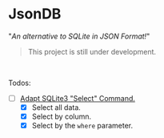 JsonDB
======

"*An alternative to SQLite in JSON Format!*"

> This project is still under development.

<br />

Todos:
- [ ] [Adapt SQLite3 "Select" Command.](https://www.sqlite.org/images/syntax/select-stmt.gif)
  - [x] Select all data.
  - [x] Select by column.
  - [x] Select by the `where` parameter.

